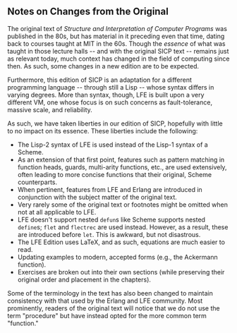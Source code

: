 ## Notes on Changes from the Original

The original text of *Structure and Interpretation of Computer Programs* was
published in the 80s, but has material in it preceding even that time, dating back to courses taught at MIT in the 60s. Though the *essence* of what was taught in those lecture halls -- and with the original SICP text -- remains just as relevant today, much context has changed in the field of computing since then. As such, some changes in a new edition are to be expected.

Furthermore, this edition of SICP is an adaptation for a different programming
language -- through still a Lisp -- whose syntax differs in varying degrees. More than syntax, though, LFE is built upon a very different VM, one whose focus is on such concerns as fault-tolerance, massive scale, and reliability.

As such, we have taken liberties in our edition of SICP, hopefully with little
to no impact on its essence. These liberties include the following:

* The Lisp-2 syntax of LFE is used instead of the Lisp-1 syntax of a Scheme.
* As an extension of that first point, features such as pattern matching in function heads, guards, multi-arity functions, etc., are used extensively, often leading to more concise functions that their original, Scheme counterparts.
* When pertinent, features from LFE and Erlang are introduced in conjunction
  with the subject matter of the original text.
* Very rarely some of the original text or footnotes might be omitted when not at all applicable
  to LFE.
* LFE doesn't support nested ``defun``s like Scheme supports nested ``define``s; ``flet`` and ``flectrec`` are used instead. However, as a result, these are introduced before ``let``. This is awkward, but not disastrous.
* The LFE Edition uses LaTeX, and as such, equations are much easier to read.
* Updating examples to modern, accepted forms (e.g., the Ackermann function).
* Exercises are broken out into their own sections (while preserving their original order and placement in the chapters).

Some of the terminology in the text has also been changed to maintain
consistency with that used by the Erlang and LFE community. Most prominently,
readers of the original text will notice that we do not use the term
"procedure" but have instead opted for the more common term "function."


